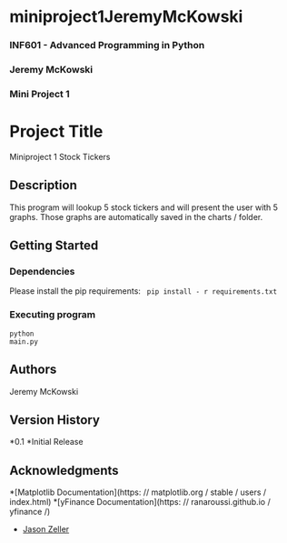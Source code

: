 # miniproject1JeremyMcKowski
### INF601 - Advanced Programming in Python
### Jeremy McKowski
### Mini Project 1


# Project Title

Miniproject 1
Stock Tickers

## Description

This program will lookup 5 stock tickers and will present the user with 5 graphs.
Those graphs are automatically saved in the charts / folder.

## Getting Started

### Dependencies

Please install the pip requirements: ``` pip install - r requirements.txt```

### Executing program

```
python
main.py
```

## Authors

Jeremy McKowski

## Version History

*0.1
*Initial Release

## Acknowledgments

*[Matplotlib Documentation](https: // matplotlib.org / stable / users / index.html)
*[yFinance Documentation](https: // ranaroussi.github.io / yfinance /)
* [Jason Zeller](https://www.youtube.com/@profzeller)